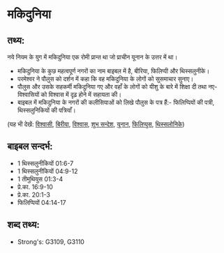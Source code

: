 # मकिदुनिया #

## तथ्य: ##

नये नियम के युग में मकिदुनिया एक रोमी प्रान्त था जो प्राचीन यूनान के उत्तर में था।

* मकिदुनिया के कुछ महत्वपूर्ण नगरों का नाम बाइबल में है, बीरिया, फिलिप्पी और थिस्सलुनीके।
* परमेश्वर ने पौलुस को दर्शन में कहा कि वह मकिदुनिया के लोगों को सुसमाचार सुनाए।
* पौलुस और उसके सहकर्मी मकिदुनिया गए और वहाँ के लोगों को यीशु के बारे में शिक्षा दी तथा नए-विश्वासियों को विश्वास में दृढ़ होने में सहायता की।
* बाइबल में मकिदुनिया के नगरों की कलीसियाओं को लिखे पौलुस के पत्र हैं:- फिलिप्पियों की पत्री, थिस्सलुनिकियों की पत्रियाँ।

(यह भी देखें: [विश्वासी](../believer.md), [बिरीया](../berea.md), [विश्वास](../faith.md), [शुभ सन्देश](../goodnews.md), [यूनान](../greece.md), [फिलिप्पुस](../philippi.md), [थिस्सलोनिके](../thessalonica.md))

## बाइबल सन्दर्भ: ##

* 1 थिस्सलुनीकियों 01:6-7
* 1 थिस्सलुनीकियों 04:9-12
* 1 तीमुथियुस 01:3-4
* प्रे.का. 16:9-10
* प्रे.का. 20:1-3
* फिलिप्पियों 04:14-17

## शब्द तथ्य: ##

* Strong's: G3109, G3110
